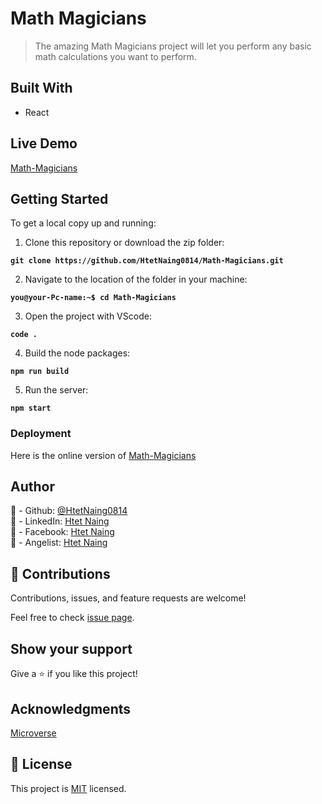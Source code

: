 # Math Magicians

> The amazing Math Magicians project will let you perform any basic
> math calculations you want to perform.

## Built With

- React

## Live Demo

[Math-Magicians](https://mathgic.netlify.app/)

## Getting Started

To get a local copy up and running:

1. Clone this repository or download the zip folder:

**`git clone https://github.com/HtetNaing0814/Math-Magicians.git`**

2. Navigate to the location of the folder in your machine:

**`you@your-Pc-name:~$ cd Math-Magicians`**

3. Open the project with VScode:

**`code .`**

4. Build the node packages:

**`npm run build`**

5. Run the server:

**`npm start`**

### Deployment

Here is the online version of [Math-Magicians](https://mathgic.netlify.app/)

## Author

👤 - Github: [@HtetNaing0814](https://github.com/HtetNaing0814/)<br>
👤 - LinkedIn: [Htet Naing](https://www.linkedin.com/in/htetnaing0814/)<br>
👤 - Facebook: [Htet Naing](https://www.facebook.com/rexsoul1819)<br>
👤 - Angelist: [Htet Naing](https://angel.co/u/htet-naing-2)<br>



## 🤝 Contributions

Contributions, issues, and feature requests are welcome!

Feel free to check [issue page](https://github.com/HtetNaing0814/Math-Magicians/issues).

## Show your support

Give a ⭐️ if you like this project!

## Acknowledgments

[Microverse](https://bit.ly/MicroverseTN)

## 📝 License

This project is [MIT](./MIT.md) licensed.
